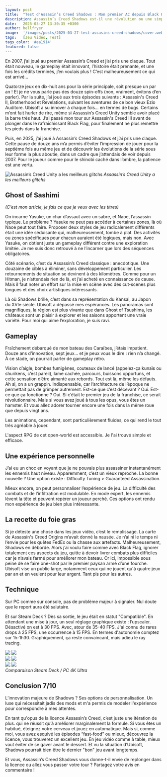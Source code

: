 ```yaml
---
layout: post
title:  "Test d'Assasin’s Creed Shadows : Mon premier AC depuis Black Flag"
description: Assassin’s Creed Shadows est-il une révolution ou une simple itération ? Après 12 ans de pause, voici mon verdict sur ce nouvel opus en plein Japon féodal.
date:   2025-03-27 13:30:35 +0300
author: hellfryer
image:  '/images/posts/2025-03-27-test-assasins-creed-shadows/cover.webp'
tags:   [Jeu Vidéo, Test]
tags_color: '#ea1914'
featured: false
---
```


En 2007, j’ai joué au premier Assassin’s Creed et j’ai pris une claque. Tout était nouveau, le gameplay était innovant, l’histoire était prenante, et une fois les crédits terminés, j’en voulais plus ! C’est malheureusement ce qui est arrivé…

Quatorze jeux en dix-huit ans pour la série principale, soit presque un par an ! Et je ne vous parle pas des douze spin-offs (non, vraiment, évitons d’en parler). Par la suite, j’ai joué aux trois épisodes suivants : Assassin's Creed II, Brotherhood et Revelations, suivant les aventures de ce bon vieux Ezio Auditore. Ubisoft a su innover à chaque fois… en termes de bugs. Certains m’ont fait hurler de rire, même si Assassin’s Creed Unity semble avoir placé la barre très haut. J’ai passé mon tour sur Assassin's Creed III avant de plonger dans le rafraîchissant Black Flag, pour finalement ne plus remettre les pieds dans la franchise.

Puis, en 2025, j’ai joué à Assassin’s Creed Shadows et j’ai pris une claque. Cette pause de douze ans m’a permis d’éviter l’impression de jouer pour la septième fois au même jeu et de découvrir les évolutions de la série sous leur forme la plus aboutie, dans un cadre que j’attendais de voir depuis 2007. Pour le joueur comme pour le shinobi caché dans l’ombre, la patience est une vertu.

![Assassin’s Creed Unity a les meilleurs glitchs]({{site.baseurl}}/images/posts/2025-03-27-test-assasins-creed-shadows/assassin-s-creed-unity-glitch.jpg)
*Assassin’s Creed Unity a les meilleurs glitchs*


## Ghost of Sashimi
_(C’est mon article, je fais ce que je veux avec les titres)_

On incarne Yasuke, un char d’assaut avec un sabre, et Naoe, l’assassin typique. Le problème ? Yasuke ne peut pas accéder à certaines zones, là où Naoe peut tout faire. Proposer deux styles de jeu radicalement différents était une idée séduisante qui, malheureusement, tombe à plat. Des activités ou zones spécifiques pour chacun auraient été logiques, mais non. Avec Yasuke, on obtient juste un gameplay différent contre une exploration limitée. Je me suis donc retrouvé à ne l’incarner que lors des séquences obligatoires.

Côté scénario, c’est du Assassin’s Creed classique : anecdotique. Une douzaine de cibles à éliminer, sans développement particulier. Les retournements de situation se devinent à des kilomètres. Comme pour un Hitman, je n’attendais rien de là, et j’ai acheté en connaissance de cause. Mais il faut noter un effort sur la mise en scène avec des cut-scenes plus longues et des choix artistiques intéressants.

Là où Shadows brille, c’est dans sa représentation du Kansai, au Japon du XVIe siècle. Ubisoft a dépassé mes espérances. Les panoramas sont magnifiques, la région est plus vivante que dans Ghost of Tsushima, les châteaux sont un plaisir à explorer et les saisons apportent une vraie variété. Pour moi qui aime l’exploration, je suis ravi.

## Gameplay

Fraîchement débarqué de mon bateau des Caraïbes, j’étais impatient. Douze ans d’innovation, sept jeux… et je peux vous le dire : rien n’a changé. À ce stade, on pourrait parler de gameplay rétro.

Vision d’aigle, bombes fumigènes, couteaux de lancé (appelez-ça kunaïs ou shurikens, c’est pareil), lame cachée, parcours, buissons opportuns, et cette sensation d’être aimanté aux rebords. Tout est là, même les défauts. Ah si, on a un grappin. Indispensable, car l’architecture de l’époque ne permettait pas de grimper autrement. Est-ce que c’est décevant ? Oui. Est-ce que ça fonctionne ? Oui. Si c’était le premier jeu de la franchise, ce serait révolutionnaire. Mais si vous avez joué à tous les opus, vous êtes un hamster. Et vous allez adorer tourner encore une fois dans la même roue que depuis vingt ans.

Les animations, cependant, sont particulièrement fluides, ce qui rend le tout très agréable à jouer.

L'aspect RPG de cet open-world est accessible. Je l'ai trouvé simple et efficace.

## Une expérience personnelle

J’ai eu un choc en voyant que je ne pouvais plus assassiner instantanément les ennemis haut niveau. Apparemment, c’est un vieux reproche. La bonne nouvelle ? Une option existe : Difficulty Tuning > Guaranteed Assassination.

Mieux encore, on peut personnaliser l’expérience de jeu. La difficulté des combats et de l’infiltration est modulable. En mode expert, les ennemis lèvent la tête et peuvent repérer un joueur perché. Ces options ont rendu mon expérience de jeu bien plus intéressante.

## La recette du foie gras

Si je déteste une chose dans les jeux vidéo, c’est le remplissage. La carte de Assassin's Creed Origins m’avait donné la nausée. Je n’ai ni le temps ni l’envie pour les quêtes FedEx ou la chasse aux artefacts. Malheureusement, Shadows en déborde. Alors j’ai voulu faire comme avec Black Flag, ignorer totalement ces aspects du jeu, quitte à devoir livrer combats plus difficiles car je n’avais farmé pour améliorer mon bateau. Or ici, impossible sous peine de se faire one-shot par le premier paysan armé d’une fourche. Ubisoft vise un public large, notamment ceux qui ne jouent qu'à quatre jeux par an et en veulent pour leur argent. Tant pis pour les autres.

## Technique

Sur PC comme sur console, pas de problème majeur à signaler. Nul doute que le report aura été salutaire.

Et sur Steam Deck ? Dès sa sortie, le jeu était en statut "Compatible". En attendant une mise à jour, un seul réglage graphique existe : l’upscaler. Désactivé on est à 30 FPS. Avec, atour de 35-40 FPS. J'ai connu de rares drops à 25 FPS, une occurrence à 15 FPS. En termes d'autonomie comptez sur 1h-1h30. Graphiquement, ça reste convaincant, mais adieu le ray tracing.

<div class="gallery-box">
  <div class="gallery">
    <img src="/images/posts/2025-03-27-test-assasins-creed-shadows/01_steam_deck.webp" loading="lazy">
    <img src="/images/posts/2025-03-27-test-assasins-creed-shadows/01_pc.webp" loading="lazy">
  </div>
</div>

<div class="gallery-box">
  <div class="gallery">
    <img src="/images/posts/2025-03-27-test-assasins-creed-shadows/03_steam_deck.webp" loading="lazy">
    <img src="/images/posts/2025-03-27-test-assasins-creed-shadows/03_pc.webp" loading="lazy">
  </div>
</div>

<div class="gallery-box">
  <div class="gallery">
    <img src="/images/posts/2025-03-27-test-assasins-creed-shadows/02_steam_deck.webp" loading="lazy">
    <img src="/images/posts/2025-03-27-test-assasins-creed-shadows/02_pc.webp" loading="lazy">
  </div>
  <em>Comparaison Steam Deck / PC 4K Ultra</em>
</div>

## Conclusion 7/10

L’innovation majeure de Shadows ? Ses options de personnalisation. Un luxe qui nécessitait jadis des mods et m'a permis de modeler l'expérience pour correspondre à mes attentes.

En tant qu'opus de la licence Assassin’s Creed, c’est juste une itération de plus. qui ne réussit qu’à améliorer marginalement la formule. Si vous êtes un habitué, éteignez votre cerveau et jouez en automatique. Mais si, comme moi, vous avez esquivé les épisodes “fast-food” ou mieux, découvrez la licence, vous trouverez un excellent jeu. En jeu vidéo comme à table, mieux vaut éviter de se gaver avant le dessert. Et vu la situation d’Ubisoft, Shadows pourrait bien être le dernier "bon" jeu avant longtemps.

Et vous, Assassin’s Creed Shadows vous donne-t-il envie de replonger dans la licence ou allez vous passer votre tour ? Partagez votre avis en commentaire !